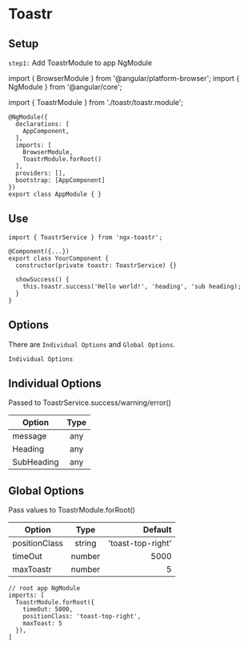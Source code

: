 # Toastr

## Setup

`step1:` Add ToastrModule to app NgModule

import { BrowserModule } from '@angular/platform-browser';
import { NgModule } from '@angular/core';

import { ToastrModule } from './toastr/toastr.module';

```
@NgModule({
  declarations: [
    AppComponent,
  ],
  imports: [
    BrowserModule,
    ToastrModule.forRoot()
  ],
  providers: [],
  bootstrap: [AppComponent]
})
export class AppModule { }
```

## Use

```
import { ToastrService } from 'ngx-toastr';
 
@Component({...})
export class YourComponent {
  constructor(private toastr: ToastrService) {}
 
  showSuccess() {
    this.toastr.success('Hello world!', 'heading', 'sub heading);
  }
}
```

## Options

There are `Individual Options` and `Global Options`.

`Individual Options`
## Individual Options
Passed to ToastrService.success/warning/error()

| Option        | Type          
| ------------- |:-------------:
| message       | any 
| Heading       | any      
| SubHeading    | any      

## Global Options
Pass values to ToastrModule.forRoot()


| Option          | Type           | Default           |
| -------------   |:-------------: | ---------------:  |
| positionClass   | string         | 'toast-top-right' |
| timeOut         | number         |  5000             |
| maxToastr       | number         |    5              |

```
// root app NgModule
imports: [
  ToastrModule.forRoot({
    timeOut: 5000,
    positionClass: 'toast-top-right',
    maxToast: 5
  }),
]
```